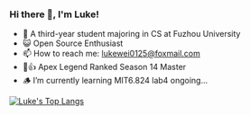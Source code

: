 ### Hi there 👋, I'm Luke!

- 🤪 A third-year student majoring in CS at Fuzhou University
- 😺 Open Source Enthusiast
- 📫 How to reach me: lukewei0125@foxmail.com
- 🤖👍 Apex Legend Ranked Season 14 Master
- 🪵 I’m currently learning MIT6.824 lab4 ongoing...


[![Luke's Top Langs](https://github-readme-stats.vercel.app/api/top-langs/?username=BlackBear2003)](https://github.com/anuraghazra/github-readme-stats)  
<!--
**BlackBear2003/BlackBear2003** is a ✨ _special_ ✨ repository because its `README.md` (this file) appears on your GitHub profile.

Here are some ideas to get you started:

- 🔭 I’m currently working on ...
- 🌱 I’m currently learning ...
- 👯 I’m looking to collaborate on ...
- 🤔 I’m looking for help with ...
- 💬 Ask me about ...
- 📫 How to reach me: ...
- 😄 Pronouns: ...
- ⚡ Fun fact: ...
-->
